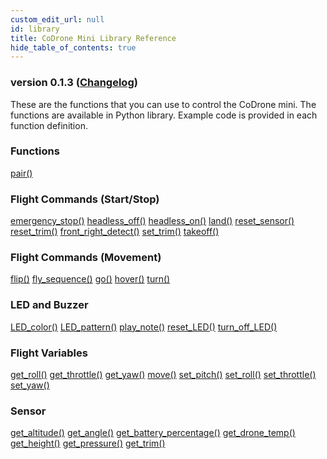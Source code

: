```yaml
---
custom_edit_url: null
id: library
title: CoDrone Mini Library Reference
hide_table_of_contents: true
---
```


<h3 class="homeDocLandingVersion">version 0.1.3 (<a class="orange-link" href="/docs/codrone-mini/python/changelog">Changelog</a>)</h3>
These are the functions that you can use to control the CoDrone mini. The functions are available in Python library. Example code is provided in each function definition.

<div class="boxLanding">
  <div class="parentContainer">
  <div class="box-reference-shadow">
  <h3>Functions</h3>
    <a href="/docs/codrone-mini/python/Connection/01-pair">pair()</a>
    <br />
   </div>
    <div class="box-reference-shadow margin-top-30"> 
        <h3>Flight Commands (Start/Stop)</h3>
            <a href="/docs/codrone-mini/python/Flight-Commands-Start-Stop/01-emergency-stop">emergency_stop()</a>
            <a href="/docs/codrone-mini/python/Flight-Commands-Start-Stop/headless-off">headless_off()</a>
            <a href="/docs/codrone-mini/python/Flight-Commands-Start-Stop/headless-on">headless_on()</a>
            <a href="/docs/codrone-mini/python/Flight-Commands-Start-Stop/land">land()</a>
            <a href="/docs/codrone-mini/python/Flight-Commands-Start-Stop/reset-sensor">reset_sensor()</a>
            <a href="/docs/codrone-mini/python/Flight-Commands-Start-Stop/reset-trim">reset_trim()</a>
            <a href="#">front_right_detect()</a>
            <a href="/docs/codrone-mini/python/Flight-Commands-Start-Stop/set-trim">set_trim()</a>
            <a href="/docs/codrone-mini/python/Flight-Commands-Start-Stop/take-off">takeoff()</a>
    </div>
    <div class="box-reference-shadow margin-top-30"> 
        <h3>Flight Commands (Movement)</h3>
        <a href="/docs/codrone-mini/python/Flight-Commands-Movement/flip">flip()</a>
        <a href="/docs/codrone-mini/python/Flight-Commands-Movement/fly-sequence">fly_sequence()</a>
        <a href="/docs/codrone-mini/python/Flight-Commands-Movement/go">go()</a>
        <a href="/docs/codrone-mini/python/Flight-Commands-Movement/hover">hover()</a>
        <a href="/docs/codrone-mini/python/Flight-Commands-Movement/turn">turn()</a>
  </div>
    <div class="box-reference-shadow margin-top-30"> 
        <h3>LED and Buzzer</h3>
        <a href="/docs/codrone-mini/python/LED/led-color">LED_color()</a>
        <a href="/docs/codrone-mini/python/LED/led-pattern">LED_pattern()</a>
        <a href="/docs/codrone-mini/python/LED/play-note">play_note()</a>
        <a href="/docs/codrone-mini/python/LED/reset-led">reset_LED()</a>
        <a href="/docs/codrone-mini/python/LED/turn-off-led">turn_off_LED()</a>
  </div>
  </div>
  <div  class="parentContainer">
    <div class="boxLanding">
       <div class="box-reference-shadow"> 
            <h3> Flight Variables</h3>
            <a href="/docs/codrone-mini/python/Flight-Variables/get-roll">get_roll()</a>
            <a href="/docs/codrone-mini/python/Flight-Variables/get-throttle">get_throttle()</a>
            <a href="/docs/codrone-mini/python/Flight-Variables/get-yaw">get_yaw()</a>
            <a href="/docs/codrone-mini/python/Flight-Variables/move">move()</a>
            <a href="/docs/codrone-mini/python/Flight-Variables/get-pitch">set_pitch()</a>
            <a href="/docs/codrone-mini/python/Flight-Variables/set-roll">set_roll()</a>
            <a href="/docs/codrone-mini/python/Flight-Variables/get-throttle">set_throttle()</a>
            <a href="/docs/codrone-mini/python/Flight-Variables/get-yaw">set_yaw()</a>
        </div>
    </div>
     <div class="box-reference-shadow margin-top-30"> 
            <h3>Sensor</h3>
                <a href="/docs/codrone-mini/python/Sensors/get-altitude">get_altitude()</a>
                <a href="/docs/codrone-mini/python/Sensors/get-angle">get_angle()</a>
                <a href="/docs/codrone-mini/python/Sensors/get-battery-percentage">get_battery_percentage()</a>
                <a href="/docs/codrone-mini/python/Sensors/get-drone-temp">get_drone_temp()</a>
                <a href="/docs/codrone-mini/python/Sensors/get-height">get_height()</a>
                <a href="/docs/codrone-mini/python/Sensors/get-pressure">get_pressure()</a>
                <a href="/docs/codrone-mini/python/Sensors/get-trim">get_trim()</a> 
        </div>
  </div>
</div>
<div class="boxLanding marginTop25">


</div>
